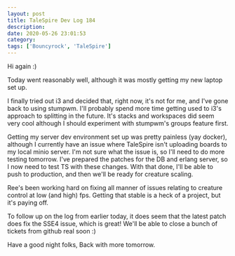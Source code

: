 ```yaml
---
layout: post
title: TaleSpire Dev Log 184
description:
date: 2020-05-26 23:01:53
category:
tags: ['Bouncyrock', 'TaleSpire']
---
```


Hi again :) 

Today went reasonably well, although it was mostly getting my new laptop set up. 

I finally tried out i3 and decided that, right now, it's not for me, and I've gone back to using stumpwm. I'll probably spend more time getting used to i3's approach to splitting in the future. It's stacks and workspaces did seem very cool although I should experiment with stumpwm's groups feature first.

Getting my server dev environment set up was pretty painless (yay docker), although I currently have an issue where TaleSpire isn't uploading boards to my local minio server. I'm not sure what the issue is, so I'll need to do more testing tomorrow. I've prepared the patches for the DB and erlang server, so I now need to test TS with these changes. With that done, I'll be able to push to production, and then we'll be ready for creature scaling.

Ree's been working hard on fixing all manner of issues relating to creature control at low (and high) fps. Getting that stable is a heck of a project, but it's paying off.

To follow up on the log from earlier today, it does seem that the latest patch does fix the SSE4 issue, which is great! We'll be able to close a bunch of tickets from github real soon :)

Have a good night folks, 
Back with more tomorrow.
